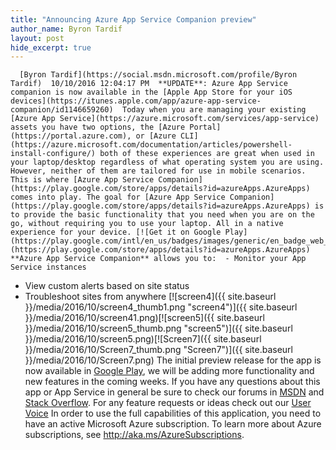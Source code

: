 ```yaml
---
title: "Announcing Azure App Service Companion preview"
author_name: Byron Tardif
layout: post
hide_excerpt: true
---
```

      [Byron Tardif](https://social.msdn.microsoft.com/profile/Byron Tardif)  10/10/2016 12:04:17 PM  **UPDATE**: Azure App Service companion is now available in the [Apple App Store for your iOS devices](https://itunes.apple.com/app/azure-app-service-companion/id1146659260)  Today when you are managing your existing [Azure App Service](https://azure.microsoft.com/services/app-service) assets you have two options, the [Azure Portal](https://portal.azure.com), or [Azure CLI](https://azure.microsoft.com/documentation/articles/powershell-install-configure/) both of these experiences are great when used in your laptop/desktop regardless of what operating system you are using. However, neither of them are tailored for use in mobile scenarios. This is where [Azure App Service Companion](https://play.google.com/store/apps/details?id=azureApps.AzureApps) comes into play. The goal for [Azure App Service Companion](https://play.google.com/store/apps/details?id=azureApps.AzureApps) is to provide the basic functionality that you need when you are on the go, without requiring you to use your laptop. All in a native experience for your device. [![Get it on Google Play](https://play.google.com/intl/en_us/badges/images/generic/en_badge_web_generic.png)](https://play.google.com/store/apps/details?id=azureApps.AzureApps) **Azure App Service Companion** allows you to:  - Monitor your App Service instances
 - View custom alerts based on site status
 - Troubleshoot sites from anywhere
     [![screen4]({{ site.baseurl }}/media/2016/10/screen4_thumb1.png "screen4")]({{ site.baseurl }}/media/2016/10/screen41.png)[![screen5]({{ site.baseurl }}/media/2016/10/screen5_thumb.png "screen5")]({{ site.baseurl }}/media/2016/10/screen5.png)[![Screen7]({{ site.baseurl }}/media/2016/10/Screen7_thumb.png "Screen7")]({{ site.baseurl }}/media/2016/10/Screen7.png)      The initial preview release for the app is now available in [Google Play](https://play.google.com/store/apps/details?id=azureApps.AzureApps), we will be adding more functionality and new features in the coming weeks. If you have any questions about this app or App Service in general be sure to check our forums in [MSDN](https://social.msdn.microsoft.com/Forums/en-US/home?forum=windowsazurewebsitespreview) and [Stack Overflow](https://stackoverflow.com/questions/tagged/azure-web-sites). For any feature requests or ideas check out our [User Voice](https://feedback.azure.com/forums/169385-web-apps-formerly-websites) In order to use the full capabilities of this application, you need to have an active Microsoft Azure subscription. To learn more about Azure subscriptions, see <http://aka.ms/AzureSubscriptions>.     